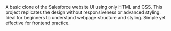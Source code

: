 A basic clone of the Salesforce website UI using only HTML and CSS. This project replicates the design without responsiveness or advanced styling. Ideal for beginners to understand webpage structure and styling. Simple yet effective for frontend practice.
